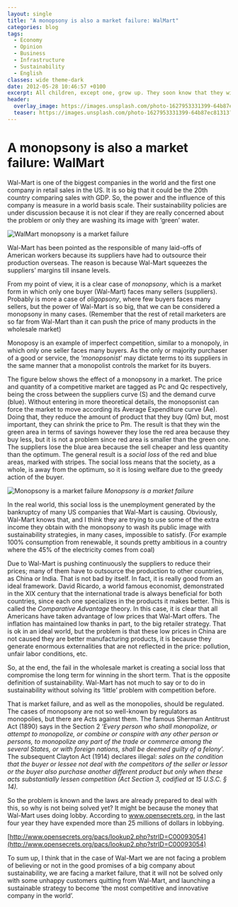 ```yaml
---
layout: single
title: "A monopsony is also a market failure: WalMart"
categories: blog
tags:
  - Economy
  - Opinion
  - Business
  - Infrastructure
  - Sustainability
  - English
classes: wide theme-dark
date: 2012-05-28 10:46:57 +0100
excerpt: All children, except one, grow up. They soon know that they will grow up, and the way Wendy knew was this.
header:
  overlay_image: https://images.unsplash.com/photo-1627953331399-64b87ec81313?w=500&auto=format&fit=crop&q=60&ixlib=rb-4.0.3&ixid=M3wxMjA3fDB8MHxzZWFyY2h8Mnx8d2FsbWFydHxlbnwwfHwwfHx8MA%3D%3D
  teaser: https://images.unsplash.com/photo-1627953331399-64b87ec81313?w=500&auto=format&fit=crop&q=60&ixlib=rb-4.0.3&ixid=M3wxMjA3fDB8MHxzZWFyY2h8Mnx8d2FsbWFydHxlbnwwfHwwfHx8MA%3D%3D
---
```


# A monopsony is also a market failure: WalMart

Wal-Mart is one of the biggest companies in the world and the first one company in retail sales in the US. It is so big that it could be the 20th country comparing sales with GDP. So, the power and the influence of this company is measure in a world basis scale. Their sustainability policies are under discussion because it is not clear if they are really concerned about the problem or only they are washing its image with ‘green’ water.

![WalMart monopsony is a market failure](https://images.unsplash.com/photo-1627953331399-64b87ec81313?w=500&auto=format&fit=crop&q=60&ixlib=rb-4.0.3&ixid=M3wxMjA3fDB8MHxzZWFyY2h8Mnx8d2FsbWFydHxlbnwwfHwwfHx8MA%3D%3D)

Wal-Mart has been pointed as the responsible of many laid-offs of American workers because its suppliers have had to outsource their production overseas. The reason is because Wal-Mart squeezes the suppliers’ margins till insane levels.

From my point of view, it is a clear case of _monopsony_, which is a market form in which only one buyer (Wal-Mart) faces many sellers (suppliers). Probably is more a case of _oligopsony_, where few buyers faces many sellers, but the power of Wal-Mart is so big, that we can be considered a monopsony in many cases. (Remember that the rest of retail marketers are so far from Wal-Mart than it can push the price of many products in the wholesale market)

Monoposy is an example of imperfect competition, similar to a monopoly, in which only one seller faces many buyers. As the only or majority purchaser of a good or service, the ‘_monopsonist_’ may dictate terms to its suppliers in the same manner that a monopolist controls the market for its buyers.

The figure below shows the effect of a monopsony in a market. The price and quantity of a competitive market are tagged as Pc and Qc respectively, being the cross between the suppliers curve (S) and the demand curve (blue). Without entering in more theoretical details, the monopsonist can force the market to move according its Average Expenditure curve (Ae). Doing that, they reduce the amount of product that they buy (Qm) but, most important, they can shrink the price to Pm. The result is that they win the green area in terms of savings however they lose the red area because they buy less, but it is not a problem since red area is smaller than the green one. The suppliers lose the blue area because the sell cheaper and less quantity than the optimum. The general result is a _social loss_ of the red and blue areas, marked with stripes. The social loss means that the society, as a whole, is away from the optimum, so it is losing welfare due to the greedy action of the buyer.

![Monopsony is a market failure](https://web.archive.org/web/20190228024650im_/http://www.energyoutofthebox.energyeurope.info/wp-content/uploads/2012/05/Grafico.jpg)
_Monopsony is a market failure_

In the real world, this social loss is the unemployment generated by the bankruptcy of many US companies that Wal-Mart is causing. Obviously, Wal-Mart knows that, and I think they are trying to use some of the extra income they obtain with the monopsony to wash its public image with sustainability strategies, in many cases, impossible to satisfy. (For example 100% consumption from renewable, it sounds pretty ambitious in a country where the 45% of the electricity comes from coal)

Due to Wal-Mart is pushing continuously the suppliers to reduce their prices; many of them have to outsource the production to other countries, as China or India. That is not bad by itself. In fact, it is really good from an ideal framework. David Ricardo, a world famous economist, demonstrated in the XIX century that the international trade is always beneficial for both countries, since each one specializes in the products it makes better. This is called the _Comparative Advantage_ theory. In this case, it is clear that all Americans have taken advantage of low prices that Wal-Mart offers. The inflation has maintained low thanks in part, to the big retailer strategy. That is ok in an ideal world, but the problem is that these low prices in China are not caused they are better manufacturing products, it is because they generate enormous externalities that are not reflected in the price: pollution, unfair labor conditions, etc.

So, at the end, the fail in the wholesale market is creating a social loss that compromise the long term for winning in the short term. That is the opposite definition of sustainability. Wal-Mart has not much to say or to do in sustainability without solving its ‘little’ problem with competition before.

That is market failure, and as well as the monopolies, should be regulated. The cases of monopsony are not so well-known by regulators as monopolies, but there are Acts against them. The famous Sherman Antitrust Act (1890) says in the Section 2 ‘_Every person who shall monopolize, or attempt to monopolize, or combine or conspire with any other person or persons, to monopolize any part of the trade or commerce among the several States, or with foreign nations, shall be deemed guilty of a felony_’. The subsequent Clayton Act (1914) declares illegal: _sales on the condition that the buyer or lessee not deal with the competitors of the seller or lessor or the buyer also purchase another different product but only when these acts substantially lessen competition (Act Section 3, codified at 15 U.S.C. § 14)._

So the problem is known and the laws are already prepared to deal with this, so why is not being solved yet? It might be because the money that Wal-Mart uses doing lobby. According to www.opensecrets.org, in the last four year they have expended more than 25 millions of dollars in lobbying.

[http://www.opensecrets.org/pacs/lookup2.php?strID=C00093054](http://www.opensecrets.org/pacs/lookup2.php?strID=C00093054)

To sum up, I think that in the case of Wal-Mart we are not facing a problem of believing or not in the good promises of a big company about sustainability, we are facing a market failure, that it will not be solved only with some unhappy customers quitting from Wal-Mart, and launching a sustainable strategy to become ‘the most competitive and innovative company in the world’.
